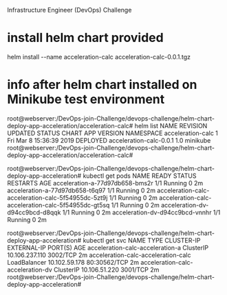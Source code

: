 Infrastructure Engineer (DevOps) Challenge

# install helm chart provided
helm install --name acceleration-calc acceleration-calc-0.0.1.tgz


# info after helm chart installed on Minikube test environment

root@webserver:/DevOps-join-Challenge/devops-challenge/helm-chart-deploy-app-acceleration/acceleration-calc# helm list
NAME                    REVISION        UPDATED                         STATUS          CHART                   APP VERSION     NAMESPACE
acceleration-calc       1               Fri Mar  8 15:36:39 2019        DEPLOYED        acceleration-calc-0.0.1 1.0             minikube
root@webserver:/DevOps-join-Challenge/devops-challenge/helm-chart-deploy-app-acceleration/acceleration-calc#


root@webserver:/DevOps-join-Challenge/devops-challenge/helm-chart-deploy-app-acceleration# kubectl get pods
NAME                                                  READY   STATUS    RESTARTS   AGE
acceleration-a-77d97db658-bms2r                       1/1     Running   0          2m
acceleration-a-77d97db658-t6q97                       1/1     Running   0          2m
acceleration-calc-acceleration-calc-5f54955dc-5zt9j   1/1     Running   0          2m
acceleration-calc-acceleration-calc-5f54955dc-gt5sq   1/1     Running   0          2m
acceleration-dv-d94cc9bcd-d8qqk                       1/1     Running   0          2m
acceleration-dv-d94cc9bcd-vnnhr                       1/1     Running   0          2m


root@webserver:/DevOps-join-Challenge/devops-challenge/helm-chart-deploy-app-acceleration# kubectl get svc
NAME                                  TYPE           CLUSTER-IP       EXTERNAL-IP   PORT(S)        AGE
acceleration-calc-acceleration-a      ClusterIP      10.106.237.110   <none>        3002/TCP       2m
acceleration-calc-acceleration-calc   LoadBalancer   10.102.59.178    <pending>     80:30562/TCP   2m
acceleration-calc-acceleration-dv     ClusterIP      10.106.51.220    <none>        3001/TCP       2m
root@webserver:/DevOps-join-Challenge/devops-challenge/helm-chart-deploy-app-acceleration#

